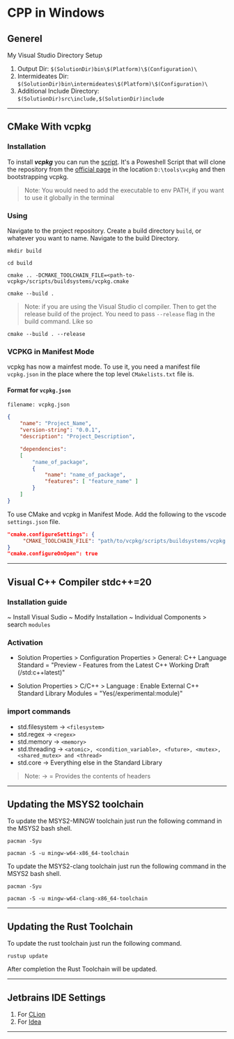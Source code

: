 # CPP in Windows

## Generel

My Visual Studio Directory Setup

1. Output Dir: `$(SolutionDir)bin\$(Platform)\$(Configuration)\`
2. Intermideates Dir: `$(SolutionDir)bin\intermideates\$(Platform)\$(Configuration)\`
3. Additional Include Directory: `$(SolutionDir)src\include,$(SolutionDir)include`

---

## CMake With vcpkg

### Installation

To install ***vcpkg*** you can run the [script](../scripts/install-vcpkg.ps1). It's a
Poweshell Script that will clone the repository from the
[official page](https://github.com/microsoft/vcpkg.git) in the location `D:\tools\vcpkg`
and then bootstrapping vcpkg.

> Note: You would need to add the executable to env PATH, if you want to use it globally in the terminal

### Using

Navigate to the project repository. Create a build directory `build`, or whatever you want to name.
Navigate to the build Directory.

```terminal
mkdir build

cd build
```

```terminal
cmake .. -DCMAKE_TOOLCHAIN_FILE=<path-to-vcpkg>/scripts/buildsystems/vcpkg.cmake
```

```terminal
cmake --build .
```

> Note: if you are using the Visual Studio cl compiler.
> Then to get the release build of the project.
> You need to pass `--release` flag in the build command. Like so

```terminal
cmake --build . --release
```

### VCPKG in Manifest Mode

vcpkg has now a mainfest mode. To use it, you need a manifest file `vcpkg.json` in the
place where the top level `CMakelists.txt` file is.

#### Format for `vcpkg.json`

`filename: vcpkg.json`

```json
{
    "name": "Project_Name",
    "version-string": "0.0.1",
    "description": "Project_Description",

    "dependencies":
    [
        "name_of_package",
        {
            "name": "name_of_package",
            "features": [ "feature_name" ]
        }
    ]
}
```

To use CMake and vcpkg in Manifest Mode. Add the following to the vscode `settings.json` file.

```json
"cmake.configureSettings": {
     "CMAKE_TOOLCHAIN_FILE": "path/to/vcpkg/scripts/buildsystems/vcpkg.cmake"
}
"cmake.configureOnOpen": true
```

---

## Visual C++ Compiler stdc++=20

### Installation guide

~ Install Visual Sudio
~ Modify Installation
~ Individual Components > search ``` modules ```

### Activation

* Solution Properties > Configuration Properties > General: C++ Language Standard = "Preview - Features from the Latest C++ Working Draft (/std:c++latest)"

* Solution Properties > C/C++ > Language : Enable External C++ Standard Library Modules = "Yes(/experimental:module)"

### import commands

* std.filesystem -> `<filesystem>`
* std.regex -> `<regex>`
* std.memory -> `<memory>`
* std.threading -> `<atomic>, <condition_variable>, <future>, <mutex>, <shared_mutex> and <thread>`
* std.core -> Everything else in the Standard Library

> Note: -> = Provides the contents of headers

---

## Updating the MSYS2 toolchain

To update the MSYS2-MINGW toolchain just run the following command in the MSYS2 bash shell.

```terminal
pacman -Syu

pacman -S -u mingw-w64-x86_64-toolchain
```

To update the MSYS2-clang toolchain just run the following command in the MSYS2 bash shell.

```terminal
pacman -Syu

pacman -S -u mingw-w64-clang-x86_64-toolchain
```

---

## Updating the Rust Toolchain

To update the rust toolchain just run the following command.

```terminal
rustup update
```

After completion the Rust Toolchain will be updated.

---

## Jetbrains IDE Settings

1. For [CLion](../.jetbrains-settings/CLion)
2. For [Idea](../.jetbrains-settings/Idea)

---
